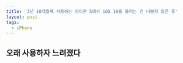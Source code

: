 ```yaml
---
title: '3년 10개월째 사용하는 아이폰 5에서 iOS 10을 돌리는 건 나쁘지 않은 듯'
layout: post
tags:
  - iPhone
---
```


## 오래 사용하자 느려졌다
